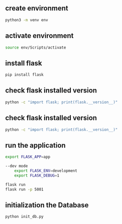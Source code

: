 ## create environment

```bash
python3 -m venv env
```

## activate environment

```bash
source env/Scripts/activate
```

## install flask

```bash
pip install flask
```

## check flask installed version

```bash
python -c "import flask; print(flask.__version__)"
```

## check flask installed version

```bash
python -c "import flask; print(flask.__version__)"
```

## run the application

```bash
export FLASK_APP=app

--dev mode
    export FLASK_ENV=development
    export FLASK_DEBUG=1

flask run
flask run -p 5001
```

## initialization the Database

```bash
python init_db.py
```

